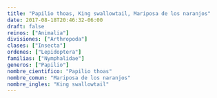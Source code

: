 ```yaml
---
title: "Papilio thoas, King swallowtail, Mariposa de los naranjos"
date: 2017-08-18T20:46:32-06:00
draft: false
reinos: ["Animalia"]
divisiones: ["Arthropoda"]
clases: ["Insecta"]
ordenes: ["Lepidoptera"]
familias: ["Nymphalidae"]
generos: ["Papilio"]
nombre_cientifico: "Papilio thoas"
nombre_comun: "Mariposa de los naranjos"
nombre_ingles: "King swallowtail"
---
```

